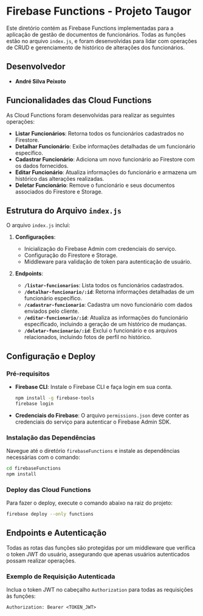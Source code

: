 # Firebase Functions - Projeto Taugor

Este diretório contém as Firebase Functions implementadas para a aplicação de gestão de documentos de funcionários. Todas as funções estão no arquivo `index.js`, e foram desenvolvidas para lidar com operações de CRUD e gerenciamento de histórico de alterações dos funcionários.

## Desenvolvedor

- **André Silva Peixoto**

## Funcionalidades das Cloud Functions

As Cloud Functions foram desenvolvidas para realizar as seguintes operações:
- **Listar Funcionários**: Retorna todos os funcionários cadastrados no Firestore.
- **Detalhar Funcionário**: Exibe informações detalhadas de um funcionário específico.
- **Cadastrar Funcionário**: Adiciona um novo funcionário ao Firestore com os dados fornecidos.
- **Editar Funcionário**: Atualiza informações do funcionário e armazena um histórico das alterações realizadas.
- **Deletar Funcionário**: Remove o funcionário e seus documentos associados do Firestore e Storage.

## Estrutura do Arquivo `index.js`

O arquivo `index.js` inclui:

1. **Configurações**:
   - Inicialização do Firebase Admin com credenciais do serviço.
   - Configuração do Firestore e Storage.
   - Middleware para validação de token para autenticação de usuário.
  
2. **Endpoints**:
   - **`/listar-funcionarios`**: Lista todos os funcionários cadastrados.
   - **`/detalhar-funcionario/:id`**: Retorna informações detalhadas de um funcionário específico.
   - **`/cadastrar-funcionario`**: Cadastra um novo funcionário com dados enviados pelo cliente.
   - **`/editar-funcionario/:id`**: Atualiza as informações do funcionário especificado, incluindo a geração de um histórico de mudanças.
   - **`/deletar-funcionario/:id`**: Exclui o funcionário e os arquivos relacionados, incluindo fotos de perfil no histórico.

## Configuração e Deploy

### Pré-requisitos

- **Firebase CLI**: Instale o Firebase CLI e faça login em sua conta.
  ```bash
  npm install -g firebase-tools
  firebase login
  ```

- **Credenciais do Firebase**: O arquivo `permissions.json` deve conter as credenciais do serviço para autenticar o Firebase Admin SDK.

### Instalação das Dependências

Navegue até o diretório `firebaseFunctions` e instale as dependências necessárias com o comando:

```bash
cd firebaseFunctions
npm install
```

### Deploy das Cloud Functions

Para fazer o deploy, execute o comando abaixo na raiz do projeto:

```bash
firebase deploy --only functions
```

## Endpoints e Autenticação

Todas as rotas das funções são protegidas por um middleware que verifica o token JWT do usuário, assegurando que apenas usuários autenticados possam realizar operações.

### Exemplo de Requisição Autenticada

Inclua o token JWT no cabeçalho `Authorization` para todas as requisições às funções:

```http
Authorization: Bearer <TOKEN_JWT>
```